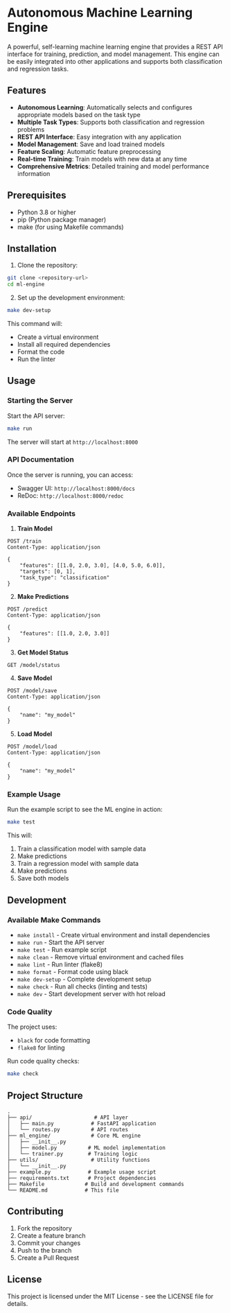 # Autonomous Machine Learning Engine

A powerful, self-learning machine learning engine that provides a REST API interface for training, prediction, and model management. This engine can be easily integrated into other applications and supports both classification and regression tasks.

## Features

- **Autonomous Learning**: Automatically selects and configures appropriate models based on the task type
- **Multiple Task Types**: Supports both classification and regression problems
- **REST API Interface**: Easy integration with any application
- **Model Management**: Save and load trained models
- **Feature Scaling**: Automatic feature preprocessing
- **Real-time Training**: Train models with new data at any time
- **Comprehensive Metrics**: Detailed training and model performance information

## Prerequisites

- Python 3.8 or higher
- pip (Python package manager)
- make (for using Makefile commands)

## Installation

1. Clone the repository:
```bash
git clone <repository-url>
cd ml-engine
```

2. Set up the development environment:
```bash
make dev-setup
```
This command will:
- Create a virtual environment
- Install all required dependencies
- Format the code
- Run the linter

## Usage

### Starting the Server

Start the API server:
```bash
make run
```

The server will start at `http://localhost:8000`

### API Documentation

Once the server is running, you can access:
- Swagger UI: `http://localhost:8000/docs`
- ReDoc: `http://localhost:8000/redoc`

### Available Endpoints

1. **Train Model**
```http
POST /train
Content-Type: application/json

{
    "features": [[1.0, 2.0, 3.0], [4.0, 5.0, 6.0]],
    "targets": [0, 1],
    "task_type": "classification"
}
```

2. **Make Predictions**
```http
POST /predict
Content-Type: application/json

{
    "features": [[1.0, 2.0, 3.0]]
}
```

3. **Get Model Status**
```http
GET /model/status
```

4. **Save Model**
```http
POST /model/save
Content-Type: application/json

{
    "name": "my_model"
}
```

5. **Load Model**
```http
POST /model/load
Content-Type: application/json

{
    "name": "my_model"
}
```

### Example Usage

Run the example script to see the ML engine in action:
```bash
make test
```

This will:
1. Train a classification model with sample data
2. Make predictions
3. Train a regression model with sample data
4. Make predictions
5. Save both models

## Development

### Available Make Commands

- `make install` - Create virtual environment and install dependencies
- `make run` - Start the API server
- `make test` - Run example script
- `make clean` - Remove virtual environment and cached files
- `make lint` - Run linter (flake8)
- `make format` - Format code using black
- `make dev-setup` - Complete development setup
- `make check` - Run all checks (linting and tests)
- `make dev` - Start development server with hot reload

### Code Quality

The project uses:
- `black` for code formatting
- `flake8` for linting

Run code quality checks:
```bash
make check
```

## Project Structure

```
.
├── api/                    # API layer
│   ├── main.py            # FastAPI application
│   └── routes.py          # API routes
├── ml_engine/             # Core ML engine
│   ├── __init__.py
│   ├── model.py          # ML model implementation
│   └── trainer.py        # Training logic
├── utils/                 # Utility functions
│   └── __init__.py
├── example.py            # Example usage script
├── requirements.txt      # Project dependencies
├── Makefile             # Build and development commands
└── README.md            # This file
```

## Contributing

1. Fork the repository
2. Create a feature branch
3. Commit your changes
4. Push to the branch
5. Create a Pull Request

## License

This project is licensed under the MIT License - see the LICENSE file for details. 